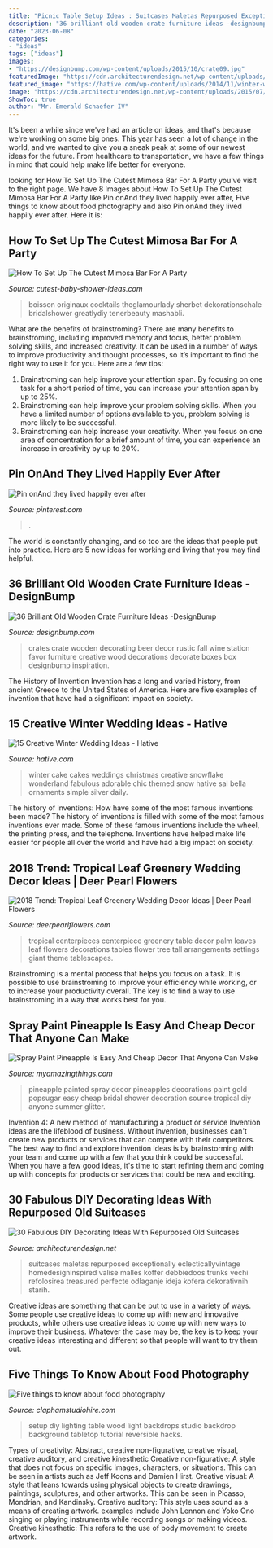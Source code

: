 ```yaml
---
title: "Picnic Table Setup Ideas : Suitcases Maletas Repurposed Exceptionally Eclecticallyvintage Homedesigninspired Valise Malles Koffer Debbiedoos Trunks Vechi Refolosirea Treasured Perfecte Odlaganje Ideja Kofera Dekorativnih Starih"
description: "36 brilliant old wooden crate furniture ideas -designbump"
date: "2023-06-08"
categories:
- "ideas"
tags: ["ideas"]
images:
- "https://designbump.com/wp-content/uploads/2015/10/crate09.jpg"
featuredImage: "https://cdn.architecturendesign.net/wp-content/uploads/2015/07/AD-Old-Suitcases-Decor-25.jpg"
featured_image: "https://hative.com/wp-content/uploads/2014/11/winter-wedding-ideas/13-creative-winter-wedding-ideas.jpg"
image: "https://cdn.architecturendesign.net/wp-content/uploads/2015/07/AD-Old-Suitcases-Decor-25.jpg"
ShowToc: true
author: "Mr. Emerald Schaefer IV"
---
```



It's been a while since we've had an article on ideas, and that's because we're working on some big ones. This year has seen a lot of change in the world, and we wanted to give you a sneak peak at some of our newest ideas for the future. From healthcare to transportation, we have a few things in mind that could help make life better for everyone.

	

		
looking for How To Set Up The Cutest Mimosa Bar For A Party you've visit to the right page. We have 8 Images about How To Set Up The Cutest Mimosa Bar For A Party like Pin onAnd they lived happily ever after, Five things to know about food photography and also Pin onAnd they lived happily ever after. Here it is:
		
    
## How To Set Up The Cutest Mimosa Bar For A Party

<img loading=lazy src="https://www.cutest-baby-shower-ideas.com/images/bubblybar2.jpg" onerror="this.onerror=null;this.src='https://tse2.mm.bing.net/th?id=OIP.ujNbKkoQBrzfyUHEjpYNIAHaJ4&amp;pid=15.1';" alt="How To Set Up The Cutest Mimosa Bar For A Party">

_Source: cutest-baby-shower-ideas.com_

>boisson originaux cocktails theglamourlady sherbet dekorationschale bridalshower greatlydiy tenerbeauty mashabli. 

	

What are the benefits of brainstroming?
There are many benefits to brainstroming, including improved memory and focus, better problem solving skills, and increased creativity. It can be used in a number of ways to improve productivity and thought processes, so it’s important to find the right way to use it for you. Here are a few tips: 
1. Brainstroming can help improve your attention span. By focusing on one task for a short period of time, you can increase your attention span by up to 25%. 
2. Brainstroming can help improve your problem solving skills. When you have a limited number of options available to you, problem solving is more likely to be successful. 
3. Brainstroming can help increase your creativity. When you focus on one area of concentration for a brief amount of time, you can experience an increase in creativity by up to 20%.

    
## Pin OnAnd They Lived Happily Ever After

<img loading=lazy src="https://i.pinimg.com/736x/a9/56/d3/a956d3bf161c838463e309f8e9e0e852.jpg" onerror="this.onerror=null;this.src='https://tse4.mm.bing.net/th?id=OIP.vamR-rPw_urXwJ5XLz6QSgHaLH&amp;pid=15.1';" alt="Pin onAnd they lived happily ever after">

_Source: pinterest.com_

>. 

	

The world is constantly changing, and so too are the ideas that people put into practice. Here are 5 new ideas for working and living that you may find helpful.

    
## 36 Brilliant Old Wooden Crate Furniture Ideas -DesignBump

<img loading=lazy src="https://designbump.com/wp-content/uploads/2015/10/crate09.jpg" onerror="this.onerror=null;this.src='https://tse3.mm.bing.net/th?id=OIP.ywL7SreYT2_Rk7nFWorIXAHaLH&amp;pid=15.1';" alt="36 Brilliant Old Wooden Crate Furniture Ideas -DesignBump">

_Source: designbump.com_

>crates crate wooden decorating beer decor rustic fall wine station favor furniture creative wood decorations decorate boxes box designbump inspiration. 

	

The History of Invention
Invention has a long and varied history, from ancient Greece to the United States of America. Here are five examples of invention that have had a significant impact on society.

    
## 15 Creative Winter Wedding Ideas - Hative

<img loading=lazy src="https://hative.com/wp-content/uploads/2014/11/winter-wedding-ideas/13-creative-winter-wedding-ideas.jpg" onerror="this.onerror=null;this.src='https://tse2.mm.bing.net/th?id=OIP.kIFp1dvcStNG5nRVWhuQJwHaJF&amp;pid=15.1';" alt="15 Creative Winter Wedding Ideas - Hative">

_Source: hative.com_

>winter cake cakes weddings christmas creative snowflake wonderland fabulous adorable chic themed snow hative sal bella ornaments simple silver daily. 

	

The history of inventions: How have some of the most famous inventions been made?
The history of inventions is filled with some of the most famous inventions ever made. Some of these famous inventions include the wheel, the printing press, and the telephone. Inventions have helped make life easier for people all over the world and have had a big impact on society.

    
## 2018 Trend: Tropical Leaf Greenery Wedding Decor Ideas | Deer Pearl Flowers

<img loading=lazy src="http://www.deerpearlflowers.com/wp-content/uploads/2016/12/giant-palm-leaves-weding-centerpiece.jpg" onerror="this.onerror=null;this.src='https://tse4.mm.bing.net/th?id=OIP.a6zK7NWVmWvMARWh91JDOwHaLH&amp;pid=15.1';" alt="2018 Trend: Tropical Leaf Greenery Wedding Decor Ideas | Deer Pearl Flowers">

_Source: deerpearlflowers.com_

>tropical centerpieces centerpiece greenery table decor palm leaves leaf flowers decorations tables flower tree tall arrangements settings giant theme tablescapes. 

	

Brainstroming is a mental process that helps you focus on a task. It is possible to use brainstroming to improve your efficiency while working, or to increase your productivity overall. The key is to find a way to use brainstroming in a way that works best for you.

    
## Spray Paint Pineapple Is Easy And Cheap Decor That Anyone Can Make

<img loading=lazy src="http://myamazingthings.com/wp-content/uploads/2017/08/spray-paint-pineapple-1.jpg" onerror="this.onerror=null;this.src='https://tse3.mm.bing.net/th?id=OIP.M1Uw7qjXOL9l7i4k_2O7eAHaLH&amp;pid=15.1';" alt="Spray Paint Pineapple Is Easy And Cheap Decor That Anyone Can Make">

_Source: myamazingthings.com_

>pineapple painted spray decor pineapples decorations paint gold popsugar easy cheap bridal shower decoration source tropical diy anyone summer glitter. 

	

Invention 4: A new method of manufacturing a product or service
Invention ideas are the lifeblood of business. Without invention, businesses can't create new products or services that can compete with their competitors. The best way to find and explore invention ideas is by brainstorming with your team and come up with a few that you think could be successful. When you have a few good ideas, it's time to start refining them and coming up with concepts for products or services that could be new and exciting.

    
## 30 Fabulous DIY Decorating Ideas With Repurposed Old Suitcases

<img loading=lazy src="https://cdn.architecturendesign.net/wp-content/uploads/2015/07/AD-Old-Suitcases-Decor-25.jpg" onerror="this.onerror=null;this.src='https://tse2.mm.bing.net/th?id=OIP.lApe2fHoRGwsrtaEgaX7iAHaJ4&amp;pid=15.1';" alt="30 Fabulous DIY Decorating Ideas With Repurposed Old Suitcases">

_Source: architecturendesign.net_

>suitcases maletas repurposed exceptionally eclecticallyvintage homedesigninspired valise malles koffer debbiedoos trunks vechi refolosirea treasured perfecte odlaganje ideja kofera dekorativnih starih. 

	

Creative ideas are something that can be put to use in a variety of ways. Some people use creative ideas to come up with new and innovative products, while others use creative ideas to come up with new ways to improve their business. Whatever the case may be, the key is to keep your creative ideas interesting and different so that people will want to try them out.

    
## Five Things To Know About Food Photography

<img loading=lazy src="http://claphamstudiohire.com/wp-content/uploads/2015/05/food-photography-setup-on.jpg" onerror="this.onerror=null;this.src='https://tse1.mm.bing.net/th?id=OIP.EH2E3VdJWvgn45zKRDDjugHaFj&amp;pid=15.1';" alt="Five things to know about food photography">

_Source: claphamstudiohire.com_

>setup diy lighting table wood light backdrops studio backdrop background tabletop tutorial reversible hacks. 

	

Types of creativity: Abstract, creative non-figurative, creative visual, creative auditory, and creative kinesthetic
Creative non-figurative: A style that does not focus on specific images, characters, or situations. This can be seen in artists such as Jeff Koons and Damien Hirst. Creative visual: A style that leans towards using physical objects to create drawings, paintings, sculptures, and other artworks. This can be seen in Picasso, Mondrian, and Kandinsky. Creative auditory: This style uses sound as a means of creating artwork. examples include John Lennon and Yoko Ono singing or playing instruments while recording songs or making videos. Creative kinesthetic: This refers to the use of body movement to create artwork.

